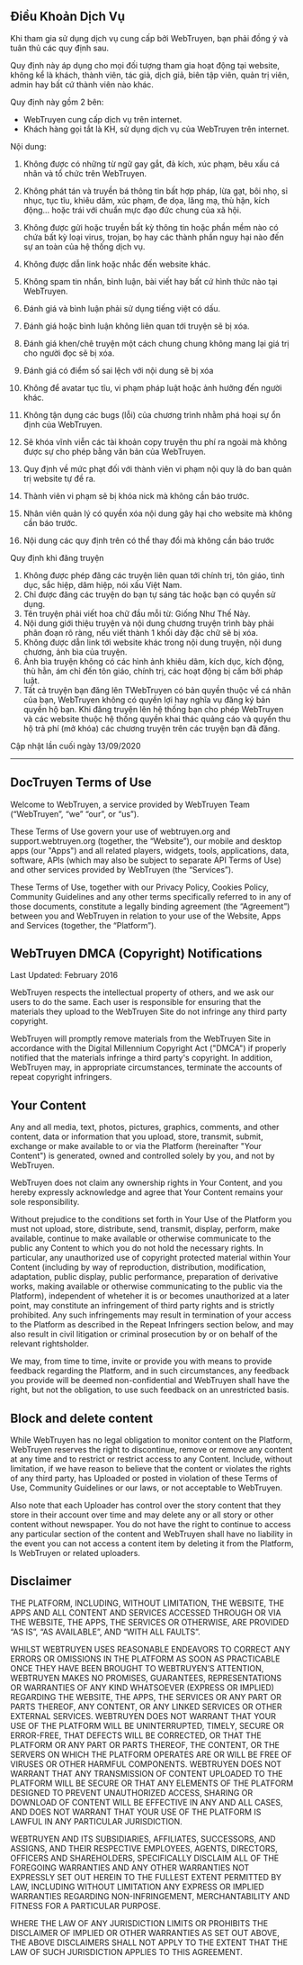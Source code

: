 ## **Điều Khoản Dịch Vụ**

Khi tham gia sử dụng dịch vụ cung cấp bởi WebTruyen, bạn phải đồng ý và tuân thủ các quy định sau.

  

Quy định này áp dụng cho mọi đối tượng tham gia hoạt động tại website, không kể là khách, thành viên, tác giả, dịch giả, biên tập viên, quản trị viên, admin hay bất cứ thành viên nào khác.

  

Quy định này gồm 2 bên:

  

-   WebTruyen cung cấp dịch vụ trên internet.
-   Khách hàng gọi tắt là KH, sử dụng dịch vụ của WebTruyen trên internet.

Nội dung:

1.  Không được có những từ ngữ gay gắt, đả kích, xúc phạm, bêu xấu cá nhân và tổ chức trên WebTruyen.
2.  Không phát tán và truyền bá thông tin bất hợp pháp, lừa gạt, bôi nhọ, sỉ nhục, tục tĩu, khiêu dâm, xúc phạm, đe dọa, lăng mạ, thù hận, kích động… hoặc trái với chuẩn mực đạo đức chung của xã hội.
3.  Không được gửi hoặc truyền bất kỳ thông tin hoặc phần mềm nào có chứa bất kỳ loại virus, trojan, bọ hay các thành phần nguy hại nào đến sự an toàn của hệ thống dịch vụ.  
    
4.  Không được dẫn link hoặc nhắc đến website khác.
5.  Không spam tin nhắn, bình luận, bài viết hay bất cứ hình thức nào tại WebTruyen.
6.  Đánh giá và bình luận phải sử dụng tiếng việt có dấu.
7.  Đánh giá hoặc bình luận không liên quan tới truyện sẽ bị xóa.
8.  Đánh giá khen/chê truyện một cách chung chung không mang lại giá trị cho người đọc sẽ bị xóa.
9.  Đánh giá có điểm số sai lệch với nội dung sẽ bị xóa  
    
10.  Không để avatar tục tĩu, vi phạm pháp luật hoặc ảnh hưởng đến người khác.
11.  Không tận dụng các bugs (lỗi) của chương trình nhằm phá hoại sự ổn định của WebTruyen.
12.  Sẽ khóa vĩnh viễn các tài khoản copy truyện thu phí ra ngoài mà không được sự cho phép bằng văn bản của WebTruyen.
13.  Quy định về mức phạt đối với thành viên vi phạm nội quy là do ban quản trị website tự đề ra.
14.  Thành viên vi phạm sẽ bị khóa nick mà không cần báo trước.
15.  Nhân viên quản lý có quyền xóa nội dung gây hại cho website mà không cần báo trước.
16.  Nội dung các quy định trên có thể thay đổi mà không cần báo trước

Quy định khi đăng truyện

1.  Không được phép đăng các truyện liên quan tới chính trị, tôn giáo, tình dục, sắc hiệp, dâm hiệp, nói xấu Việt Nam.
2.  Chỉ được đăng các truyện do bạn tự sáng tác hoặc bạn có quyền sử dụng.
3.  Tên truyện phải viết hoa chữ đầu mỗi từ: Giống Như Thế Này.
4.  Nội dung giới thiệu truyện và nội dung chương truyện trình bày phải phân đoạn rõ ràng, nếu viết thành 1 khối dày đặc chữ sẽ bị xóa.
5.  Không được dẫn link tới website khác trong nội dung truyện, nội dung chương, ảnh bìa của truyện.
6.  Ảnh bìa truyện không có các hình ảnh khiêu dâm, kích dục, kích động, thù hằn, ám chỉ đến tôn giáo, chính trị, các hoạt động bị cấm bởi pháp luật.
7.  Tất cả truyện bạn đăng lên TWebTruyen có bản quyền thuộc về cá nhân của bạn, WebTruyen không có quyền lợi hay nghĩa vụ đăng ký bản quyền hộ bạn. Khi đăng truyện lên hệ thống bạn cho phép WebTruyen và các website thuộc hệ thống quyền khai thác quảng cáo và quyền thu hộ trả phí (mở khóa) các chương truyện trên các truyện bạn đã đăng.

Cập nhật lần cuối ngày 13/09/2020

--------------------------------------------------------

## DocTruyen Terms of Use

Welcome to WebTruyen, a service provided by WebTruyen Team (“WebTruyen”, “we” “our”, or “us”).

These Terms of Use govern your use of webtruyen.org and support.webtruyen.org (together, the “Website”), our mobile and desktop apps (our "Apps") and all related players, widgets, tools, applications, data, software, APIs (which may also be subject to separate API Terms of Use) and other services provided by WebTruyen (the “Services”).

These Terms of Use, together with our Privacy Policy, Cookies Policy, Community Guidelines and any other terms specifically referred to in any of those documents, constitute a legally binding agreement (the “Agreement”) between you and WebTruyen in relation to your use of the Website, Apps and Services (together, the “Platform”).

## WebTruyen DMCA (Copyright) Notifications

Last Updated: February 2016

WebTruyen respects the intellectual property of others, and we ask our users to do the same. Each user is responsible for ensuring that the materials they upload to the WebTruyen Site do not infringe any third party copyright.

WebTruyen will promptly remove materials from the WebTruyen Site in accordance with the Digital Millennium Copyright Act ("DMCA") if properly notified that the materials infringe a third party's copyright. In addition, WebTruyen may, in appropriate circumstances, terminate the accounts of repeat copyright infringers.

## Your Content

Any and all media, text, photos, pictures, graphics, comments, and other content, data or information that you upload, store, transmit, submit, exchange or make available to or via the Platform (hereinafter "Your Content") is generated, owned and controlled solely by you, and not by WebTruyen.

WebTruyen does not claim any ownership rights in Your Content, and you hereby expressly acknowledge and agree that Your Content remains your sole responsibility.

Without prejudice to the conditions set forth in Your Use of the Platform you must not upload, store, distribute, send, transmit, display, perform, make available, continue to make available or otherwise communicate to the public any Content to which you do not hold the necessary rights. In particular, any unauthorized use of copyright protected material within Your Content (including by way of reproduction, distribution, modification, adaptation, public display, public performance, preparation of derivative works, making available or otherwise communicating to the public via the Platform), independent of wheteher it is or becomes unauthorized at a later point, may constitute an infringement of third party rights and is strictly prohibited. Any such infringements may result in termination of your access to the Platform as described in the Repeat Infringers section below, and may also result in civil litigation or criminal prosecution by or on behalf of the relevant rightsholder.

We may, from time to time, invite or provide you with means to provide feedback regarding the Platform, and in such circumstances, any feedback you provide will be deemed non-confidential and WebTruyen shall have the right, but not the obligation, to use such feedback on an unrestricted basis.

## Block and delete content

While WebTruyen has no legal obligation to monitor content on the Platform, WebTruyen reserves the right to discontinue, remove or remove any content at any time and to restrict or restrict access to any Content. Include, without limitation, if we have reason to believe that the content or violates the rights of any third party, has Uploaded or posted in violation of these Terms of Use, Community Guidelines or our laws, or not acceptable to WebTruyen.

Also note that each Uploader has control over the story content that they store in their account over time and may delete any or all story or other content without newspaper. You do not have the right to continue to access any particular section of the content and WebTruyen shall have no liability in the event you can not access a content item by deleting it from the Platform, Is WebTruyen or related uploaders.

## Disclaimer

THE PLATFORM, INCLUDING, WITHOUT LIMITATION, THE WEBSITE, THE APPS AND ALL CONTENT AND SERVICES ACCESSED THROUGH OR VIA THE WEBSITE, THE APPS, THE SERVICES OR OTHERWISE, ARE PROVIDED “AS IS”, “AS AVAILABLE”, AND “WITH ALL FAULTS”.

WHILST WEBTRUYEN USES REASONABLE ENDEAVORS TO CORRECT ANY ERRORS OR OMISSIONS IN THE PLATFORM AS SOON AS PRACTICABLE ONCE THEY HAVE BEEN BROUGHT TO WEBTRUYEN’S ATTENTION, WEBTRUYEN MAKES NO PROMISES, GUARANTEES, REPRESENTATIONS OR WARRANTIES OF ANY KIND WHATSOEVER (EXPRESS OR IMPLIED) REGARDING THE WEBSITE, THE APPS, THE SERVICES OR ANY PART OR PARTS THEREOF, ANY CONTENT, OR ANY LINKED SERVICES OR OTHER EXTERNAL SERVICES. WEBTRUYEN DOES NOT WARRANT THAT YOUR USE OF THE PLATFORM WILL BE UNINTERRUPTED, TIMELY, SECURE OR ERROR-FREE, THAT DEFECTS WILL BE CORRECTED, OR THAT THE PLATFORM OR ANY PART OR PARTS THEREOF, THE CONTENT, OR THE SERVERS ON WHICH THE PLATFORM OPERATES ARE OR WILL BE FREE OF VIRUSES OR OTHER HARMFUL COMPONENTS. WEBTRUYEN DOES NOT WARRANT THAT ANY TRANSMISSION OF CONTENT UPLOADED TO THE PLATFORM WILL BE SECURE OR THAT ANY ELEMENTS OF THE PLATFORM DESIGNED TO PREVENT UNAUTHORIZED ACCESS, SHARING OR DOWNLOAD OF CONTENT WILL BE EFFECTIVE IN ANY AND ALL CASES, AND DOES NOT WARRANT THAT YOUR USE OF THE PLATFORM IS LAWFUL IN ANY PARTICULAR JURISDICTION.

WEBTRUYEN AND ITS SUBSIDIARIES, AFFILIATES, SUCCESSORS, AND ASSIGNS, AND THEIR RESPECTIVE EMPLOYEES, AGENTS, DIRECTORS, OFFICERS AND SHAREHOLDERS, SPECIFICALLY DISCLAIM ALL OF THE FOREGOING WARRANTIES AND ANY OTHER WARRANTIES NOT EXPRESSLY SET OUT HEREIN TO THE FULLEST EXTENT PERMITTED BY LAW, INCLUDING WITHOUT LIMITATION ANY EXPRESS OR IMPLIED WARRANTIES REGARDING NON-INFRINGEMENT, MERCHANTABILITY AND FITNESS FOR A PARTICULAR PURPOSE.

WHERE THE LAW OF ANY JURISDICTION LIMITS OR PROHIBITS THE DISCLAIMER OF IMPLIED OR OTHER WARRANTIES AS SET OUT ABOVE, THE ABOVE DISCLAIMERS SHALL NOT APPLY TO THE EXTENT THAT THE LAW OF SUCH JURISDICTION APPLIES TO THIS AGREEMENT.
